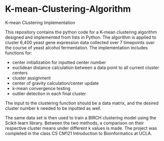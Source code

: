 # K-mean-Clustering-Algorithm
K-mean Clustering Implementation

This repository contains the python code for a K-mean clustering algorithm designed and implemented from lists in Python. The algorithm is applied to cluster 6,400 yeast gene expression data collected over 7 timepoints over the course of yeast alcohol fermentation. The implementation includes functions for:

- center initialization for inputted center number
- euclidean distance calculation between a data point to all current cluster centers
- cluster assignment
- center of gravity calculation/center update
- k-mean convergence testing
- outlier detection in each final cluster

The input to the clustering function should be a data matrix, and the desired cluster number k needed to be inputted as well.

The same data set is then used to train a BIRCH clustering model using the Scikit-learn library. Between the two methods, a comparison on their respective cluster means under different k values is made. The project was completed in the class CS CM121 Introduction to Bioinformatics at UCLA.
